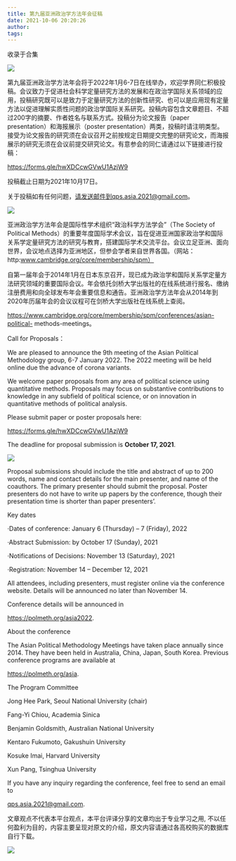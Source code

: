 ```yaml
---
title: 第九届亚洲政治学方法年会征稿
date: 2021-10-06 20:20:26
author: 
tags: 
---
```



收录于合集

![](/images/470/2.gif)

第九届亚洲政治学方法年会将于2022年1月6-7日在线举办，欢迎学界同仁积极投稿。会议致力于促进社会科学定量研究方法的发展和在政治学国际关系领域的应用，投稿研究既可以是致力于定量研究方法的创新性研究、也可以是应用现有定量方法以促进理解实质性问题的政治学国际关系研究。投稿内容包含文章题目、不超过200字的摘要、作者姓名与联系方式。投稿分为论文报告（paper
presentation）和海报展示（poster
presentation）两类，投稿时请注明类型。接受为论文报告的研究须在会议召开之前按规定日期提交完整的研究论文，而海报展示的研究无须在会议前提交研究论文。有意参会的同仁请通过以下链接进行投稿：

https://forms.gle/hwXDCcwGVwU1AzjW9

投稿截止日期为2021年10月17日。

  

关于投稿如有任何问题，请发送邮件到qps.asia.2021@gmail.com。

  
![](/images/470/3.png)  

  

亚洲政治学方法年会是国际性学术组织“政治科学方法学会”（The Society of Political
Methods）的重要年度国际学术会议，旨在促进亚洲国家政治学和国际关系学定量研究方法的研究与教育，搭建国际学术交流平台。会议立足亚洲、面向世界，会议地点选择为亚洲地区，但参会学者来自世界各国。（网站：http:www.cambridge.org/core/membership/spm）

  

自第一届年会于2014年1月在日本东京召开，现已成为政治学和国际关系学定量方法研究领域的重要国际会议。年会依托剑桥大学出版社的在线系统进行报名、缴纳注册费用和向全球发布年会重要信息和通告。亚洲政治学方法年会从2014年到2020年历届年会的会议议程可在剑桥大学出版社在线系统上查阅。

  

https://www.cambridge.org/core/membership/spm/conferences/asian-political-
methods-meetings。

  

Call for Proposals：

We are pleased to announce the 9th meeting of the Asian Political Methodology
group, 6-7 January 2022. The 2022 meeting will be held online due the advance
of corona variants.

  

We welcome paper proposals from any area of political science using
quantitative methods. Proposals may focus on substantive contributions to
knowledge in any subfield of political science, or on innovation in
quantitative methods of political analysis.  

  

Please submit paper or poster proposals here:

https://forms.gle/hwXDCcwGVwU1AzjW9

The deadline for proposal submission is **October 17, 2021**.

  

![](/images/470/4.jpeg)

  

Proposal submissions should include the title and abstract of up to 200 words,
name and contact details for the main presenter, and name of the coauthors.
The primary presenter should submit the proposal. Poster presenters do not
have to write up papers by the conference, though their presentation time is
shorter than paper presenters’.

  

Key dates

·Dates of conference: January 6 (Thursday) – 7 (Friday), 2022

·Abstract Submission: by October 17 (Sunday), 2021

·Notifications of Decisions: November 13 (Saturday), 2021

·Registration: November 14 – December 12, 2021

  

All attendees, including presenters, must register online via the conference
website. Details will be announced no later than November 14.

  

Conference details will be announced in

https://polmeth.org/asia2022.

  

  

About the conference  

The Asian Political Methodology Meetings have taken place annually since 2014.
They have been held in Australia, China, Japan, South Korea. Previous
conference programs are available at

https://polmeth.org/asia.

  

The Program Committee

Jong Hee Park, Seoul National University (chair)

Fang-Yi Chiou, Academia Sinica

Benjamin Goldsmith, Australian National University

Kentaro Fukumoto, Gakushuin University

Kosuke Imai, Harvard University

Xun Pang, Tsinghua University

  

If you have any inquiry regarding the conference, feel free to send an email
to

qps.asia.2021@gmail.com.

  

文章观点不代表本平台观点，本平台评译分享的文章均出于专业学习之用, 不以任何盈利为目的，内容主要呈现对原文的介绍，原文内容请通过各高校购买的数据库自行下载。

![](/images/470/5.gif)

